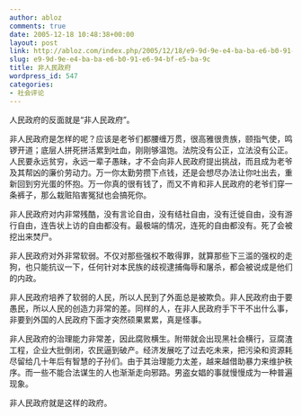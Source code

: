 ```yaml
---
author: abloz
comments: true
date: 2005-12-18 10:48:38+00:00
layout: post
link: http://abloz.com/index.php/2005/12/18/e9-9d-9e-e4-ba-ba-e6-b0-91-e6-94-bf-e5-ba-9c/
slug: e9-9d-9e-e4-ba-ba-e6-b0-91-e6-94-bf-e5-ba-9c
title: 非人民政府
wordpress_id: 547
categories:
- 社会评论
---
```


人民政府的反面就是“非人民政府”。




非人民政府是怎样的呢？应该是老爷们都腰缠万贯，很高雅很贵族，颐指气使，鸣锣开道；底层人拼死拼活累到吐血，刚刚够温饱。法院没有公正，立法没有公正。人民要永远贫穷，永远一辈子愚昧，才不会向非人民政府提出挑战，而且成为老爷及其帮凶的廉价劳动力。万一你太勤劳攒下点钱，还是会想尽办法让你吐出去，重新回到穷光蛋的怀抱。万一你真的很有钱了，而又不肯和非人民政府的老爷们穿一条裤子，那么栽赃陷害冤狱也会搞死你。




非人民政府对内非常残酷，没有言论自由，没有结社自由，没有迁徙自由，没有游行自由，连告状上访的自由都没有。最极端的情况，连死的自由都没有。死了会被挖出来焚尸。




非人民政府对外非常软弱。不仅对那些强权不敢得罪，就算那些下三滥的强权的走狗，也只能抗议一下，任何针对本民族的歧视逮捕侮辱和屠杀，都会被说成是他们的内政。




非人民政府培养了软弱的人民，所以人民到了外面总是被欺负。非人民政府由于要愚民，所以人民的创造力非常的差。同样的人，在非人民政府手下干不出什么事，非要到外国的人民政府下面才突然硕果累累，真是怪事。




非人民政府的治理能力非常差，因此腐败横生。附带就会出现黑社会横行，豆腐渣工程，企业大批倒闭，农民逼到破产。经济发展吃了过去吃未来，把污染和资源耗尽留给几十年后有智慧的子孙们。由于其治理能力太差，越来越借助暴力来维护秩序。而一些不能合法谋生的人也渐渐走向邪路。男盗女娼的事就慢慢成为一种普遍现象。




非人民政府就是这样的政府。




 
